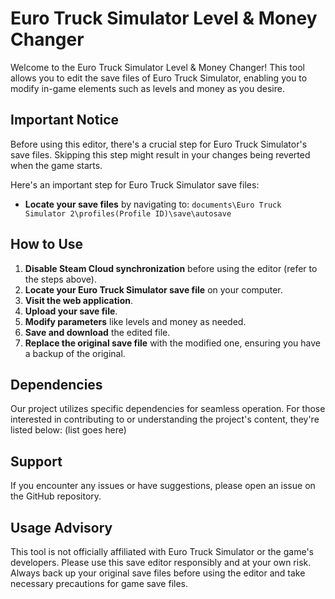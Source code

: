 # Euro Truck Simulator Level & Money Changer

Welcome to the Euro Truck Simulator Level & Money Changer! This tool allows you to edit the save files of Euro Truck Simulator, enabling you to modify in-game elements such as levels and money as you desire.

## Important Notice
Before using this editor, there's a crucial step for Euro Truck Simulator's save files. Skipping this step might result in your changes being reverted when the game starts.

Here's an important step for Euro Truck Simulator save files:

- **Locate your save files** by navigating to: `documents\Euro Truck Simulator 2\profiles(Profile ID)\save\autosave`

## How to Use
1. **Disable Steam Cloud synchronization** before using the editor (refer to the steps above).
2. **Locate your Euro Truck Simulator save file** on your computer.
3. **Visit the web application**.
4. **Upload your save file**.
5. **Modify parameters** like levels and money as needed.
6. **Save and download** the edited file.
7. **Replace the original save file** with the modified one, ensuring you have a backup of the original.

## Dependencies
Our project utilizes specific dependencies for seamless operation. For those interested in contributing to or understanding the project's content, they're listed below: (list goes here)

## Support
If you encounter any issues or have suggestions, please open an issue on the GitHub repository.

## Usage Advisory
This tool is not officially affiliated with Euro Truck Simulator or the game's developers. Please use this save editor responsibly and at your own risk. Always back up your original save files before using the editor and take necessary precautions for game save files.
